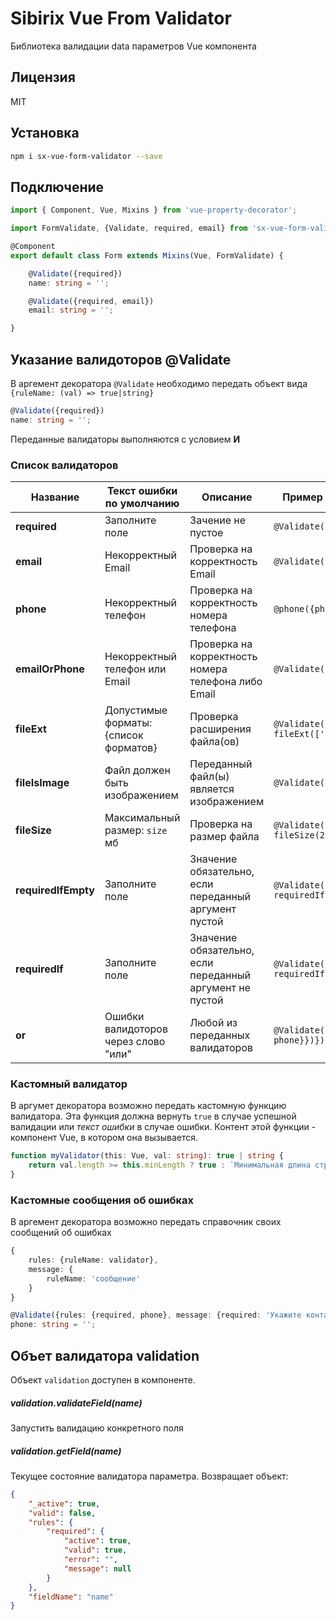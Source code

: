 # Sibirix Vue From Validator
Библиотека валидации data параметров Vue компонента

## Лицензия

MIT

## Установка

```bash
npm i sx-vue-form-validator --save
```

## Подключение

```ts
import { Component, Vue, Mixins } from 'vue-property-decorator';

import FormValidate, {Validate, required, email} from 'sx-vue-form-validator';

@Component
export default class Form extends Mixins(Vue, FormValidate) {

    @Validate({required})
    name: string = '';

    @Validate({required, email})
    email: string = '';

}
```

## Указание валидоторов @Validate
В аргемент декоратора ```@Validate``` необходимо передать объект вида ```{ruleName: (val) => true|string}```

```ts
@Validate({required})
name: string = '';
```

Переданные валидаторы выполняются с условием **И**

### Список валидаторов
Название | Текст ошибки по умолчанию | Описание | Пример использования
---- | ---- | ---- | ---- |
**required** | Заполните поле | Зачение не пустое | ```@Validate({required})```
**email** | Некорректный Email | Проверка на корректность Email | ```@Validate({email})```
**phone** | Некорректный телефон | Проверка на корректность номера телефона | ```@phone({phone})```
**emailOrPhone** | Некорректный телефон или Email | Проверка на корректность номера телефона либо Email | ```@Validate({emailOrPhone})```
**fileExt** | Допустимые форматы: {список форматов} | Проверка расширения файла(ов) | ```@Validate({fileExt: fileExt(['pdf'])})```
**fileIsImage** | Файл должен быть изображением | Переданный файл(ы) является изображением | ```@Validate({fileIsImage})```
**fileSize** | Максимальный размер: ```size``` мб | Проверка на размер файла | ```@Validate({fileSize: fileSize(20)})```
**requiredIfEmpty** | Заполните поле | Значение обязательно, если переданный аргумент пустой | ```@Validate({requiredIfEmpty: requiredIfEmpty('email')})```
**requiredIf** | Заполните поле | Значение обязательно, если переданный аргумент не пустой | ```@Validate({requiredIf: requiredIf('email')})```
**or** | Ошибки валидоторов через слово "или" | Любой из переданных валидаторов | ```@Validate({or: or({email, phone}})})```

### Кастомный валидатор
В аргумет декоратора возможно передать кастомную функцию валидатора. 
Эта функция должна вернуть ```true``` в случае успешной валидации или _текст ошибки_ в случае ошибки.
Контент этой функции - компонент Vue, в котором она вызывается.

```ts
function myValidator(this: Vue, val: string): true | string {
    return val.length >= this.minLength ? true : `Минимальная длина строки - ${this.minLength}`;
}
```
### Кастомные сообщения об ошибках
В аргемент декоратора возможно передать справочник своих сообщений об ошибках
```ts
{
    rules: {ruleName: validator},
    message: {
        ruleName: 'сообщение'
    }
}
```
```ts
@Validate({rules: {required, phone}, message: {required: 'Укажите контактный телефон'}})
phone: string = '';
```

## Объет валидатора validation
Объект ```validation``` доступен в компоненте.

##### validation.validateField(name)
Запустить валидацию конкретного поля


##### validation.getField(name)
Текущее состояние валидатора параметра.  Возвращает объект:
```json
{
    "_active": true,
    "valid": false,
    "rules": {
        "required": {
            "active": true,
            "valid": true,
            "error": "",
            "message": null
        }
    },
    "fieldName": "name"
}
```

